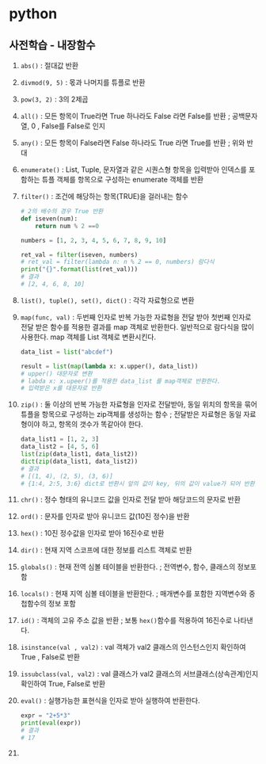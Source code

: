 # python

## 사전학습 - 내장함수

1. `abs()` : 절대값 반환

2. `divmod(9, 5)` : 몫과 나머지를 튜플로 반환

3. `pow(3, 2)` : 3의 2제곱

4. `all()` : 모든 항목이 True라면 True 하나라도 False 라면 False를 반환 ; 공백문자열, 0 , False를 False로 인지

5. `any()` : 모든 항목이 False라면 False 하나라도 True 라면 True를 반환 ; 위와 반대

6. `enumerate()` : List, Tuple, 문자열과 같은 시퀀스형 항목을 입력받아 인덱스를 포함하는 튜플 객체를 항목으로 구성하는 enumerate 객체를 반환

7. `filter()` : 조건에 해당하는 항목(TRUE)을 걸러내는 함수

   ```python
   # 2의 배수의 경우 True 반환
   def iseven(num):
       return num % 2 ==0
   
   numbers = [1, 2, 3, 4, 5, 6, 7, 8, 9, 10]
   
   ret_val = filter(iseven, numbers)
   # ret_val = filter(lambda n: n % 2 == 0, numbers) 람다식
   print("{}".format(list(ret_val)))
   # 결과
   # [2, 4, 6, 8, 10]
   ```

8. `list(), tuple(), set(), dict()` : 각각 자료형으로 변환

9. `map(func, val)` : 두번째 인자로 반복 가능한 자료형을 전달 받아 첫번째 인자로 전달 받은 함수를 적용한 결과를 map 객체로 반환한다.  일반적으로 람다식을 많이 사용한다. map 객체를 List 객체로 변환시킨다.

   ```python
   data_list = list("abcdef")
   
   result = list(map(lambda x: x.upper(), data_list))
   # upper() 대문자로 변환
   # labda x: x.upeer()를 적용한 data_list 를 map객체로 반환한다.
   # 입력받은 x를 대문자로 반환
   ```

10. `zip()` : 둘 이상의 반복 가능한 자료형을 인자로 전달받아, 동일 위치의 항목을 묶어 튜플을 항목으로 구성하는 zip객체를 생성하는 함수 ; 전달받은 자료형은 동일 자료형이야 하고, 항목의 갯수가 똑같아야 한다.

    ```python
    data_list1 = [1, 2, 3]
    data_list2 = [4, 5, 6]
    list(zip(data_list1, data_list2))
    dict(zip(data_list1, data_list2))
    # 결과
    # [(1, 4), (2, 5), (3, 6)]
    # {1:4, 2:5, 3:6} dict로 반환시 앞의 값이 key, 뒤의 값이 value가 되어 반환
    ```

11. `chr()` : 정수 형태의 유니코드 값을 인자로 전달 받아 해당코드의 문자로 반환

12. `ord()` : 문자를 인자로 받아 유니코드 값(10진 정수)을 반환

13. `hex()` : 10진 정수값을 인자로 받아 16진수로 반환

14. `dir()` : 현재 지역 스코프에 대한 정보를 리스트 객체로 반환

15. `globals()` : 현재 전역 심볼 테이블을 반환한다. ; 전역변수, 함수, 클래스의 정보포함

16. `locals()` : 현재 지역 심볼 테이블을 반환한다. ; 매개변수를 포함한 지역변수와 중첩함수의 정보 포함

17. `id()` : 객체의 고유 주소 값을 반환 ; 보통 `hex()`함수를 적용하여 16진수로 나타낸다. 

18. `isinstance(val , val2)` : val 객체가 val2 클래스의 인스턴스인지 확인하여 True , False로 반환

19. `issubclass(val, val2)` : val 클래스가 val2 클래스의 서브클래스(상속관계)인지 확인하여 True, False로 반환

20. `eval()` : 실행가능한 표현식을 인자로 받아 실행하여 반환한다.

    ```python
    expr = "2+5*3"
    print(eval(expr))
    # 결과
    # 17
    ```

21. 